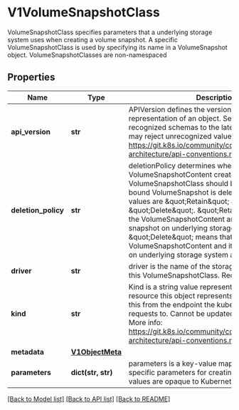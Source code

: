 # V1VolumeSnapshotClass

VolumeSnapshotClass specifies parameters that a underlying storage system uses when creating a volume snapshot. A specific VolumeSnapshotClass is used by specifying its name in a VolumeSnapshot object. VolumeSnapshotClasses are non-namespaced
## Properties
Name | Type | Description | Notes
------------ | ------------- | ------------- | -------------
**api_version** | **str** | APIVersion defines the versioned schema of this representation of an object. Servers should convert recognized schemas to the latest internal value, and may reject unrecognized values. More info: https://git.k8s.io/community/contributors/devel/sig-architecture/api-conventions.md#resources | [optional] 
**deletion_policy** | **str** | deletionPolicy determines whether a VolumeSnapshotContent created through the VolumeSnapshotClass should be deleted when its bound VolumeSnapshot is deleted. Supported values are \&quot;Retain\&quot; and \&quot;Delete\&quot;. \&quot;Retain\&quot; means that the VolumeSnapshotContent and its physical snapshot on underlying storage system are kept. \&quot;Delete\&quot; means that the VolumeSnapshotContent and its physical snapshot on underlying storage system are deleted. Required. | 
**driver** | **str** | driver is the name of the storage driver that handles this VolumeSnapshotClass. Required. | 
**kind** | **str** | Kind is a string value representing the REST resource this object represents. Servers may infer this from the endpoint the kubernetes.client submits requests to. Cannot be updated. In CamelCase. More info: https://git.k8s.io/community/contributors/devel/sig-architecture/api-conventions.md#types-kinds | [optional] 
**metadata** | [**V1ObjectMeta**](V1ObjectMeta.md) |  | [optional] 
**parameters** | **dict(str, str)** | parameters is a key-value map with storage driver specific parameters for creating snapshots. These values are opaque to Kubernetes. | [optional] 

[[Back to Model list]](../README.md#documentation-for-models) [[Back to API list]](../README.md#documentation-for-api-endpoints) [[Back to README]](../README.md)


